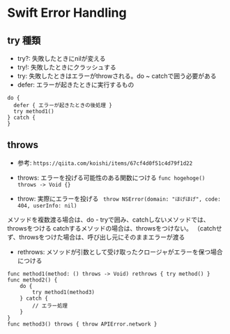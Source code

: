 # Swift Error Handling
## try 種類
- try?: 失敗したときにnilが変える
- try!: 失敗したときにクラッシュする
- try: 失敗したときはエラーがthrowされる。do ~ catchで囲う必要がある
- defer: エラーが起きたときに実行するもの
```
do {
  defer { エラーが起きたときの後処理 }
  try method1()
} catch {
}
```

## throws
- 参考: `https://qiita.com/koishi/items/67cf4d0f51c4d79f1d22`

- throws: エラーを投げる可能性のある関数につける
`func hogehoge() throws -> Void {}`

- throw: 実際にエラーを投げる
` throw NSError(domain: "ほげほげ", code: 404, userInfo: nil)`

メソッドを複数渡る場合は、do - tryで囲み、catchしないメソッドでは、throwsをつける
catchするメソッドの場合は、throwsをつけない。
（catchせず、throwsをつけた場合は、呼び出し元にそのままエラーが渡る

- rethrows: メソッドが引数として受け取ったクロージャがエラーを保つ場合につける
```
func method1(method: () throws -> Void) rethrows { try method() }
func method2() { 
	do { 
		try method1(method3) 
	} catch {
		// エラー処理
	}
} 
func method3() throws { throw APIError.network }
```